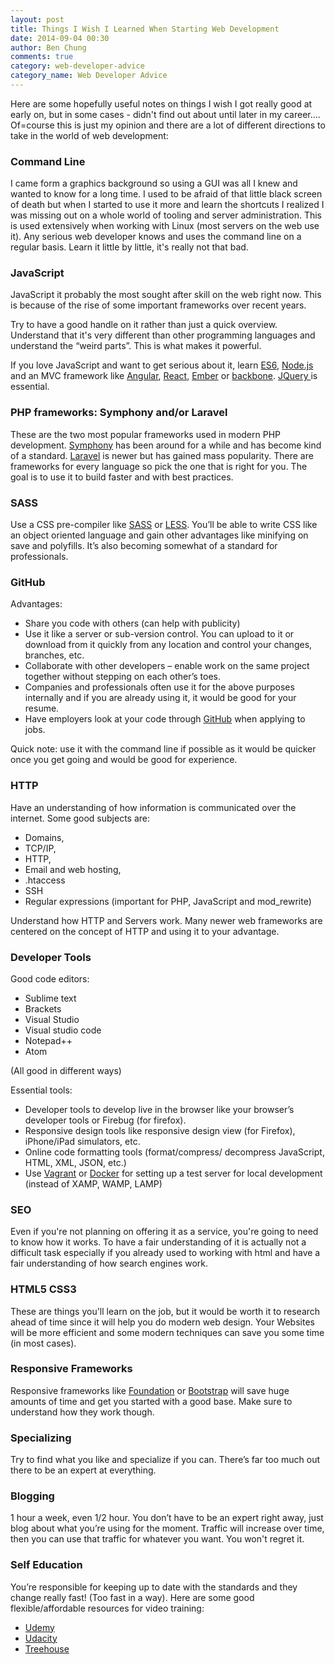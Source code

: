 ```yaml
---
layout: post
title: Things I Wish I Learned When Starting Web Development
date: 2014-09-04 00:30
author: Ben Chung
comments: true
category: web-developer-advice
category_name: Web Developer Advice
---
```

Here are some hopefully useful notes on things I wish I got really good at early on, but in some cases - didn't find out about until later in my career.... Of=course this is just my opinion and there are a lot of different directions to take in the world of web development:

<h3>Command Line</h3>

I came form a graphics background so using a GUI was all I knew and wanted to know for a long time. I used to be afraid of that little black screen of death but when I started to use it more and learn the shortcuts I realized I was missing out on a whole world of tooling and server administration. This is used extensively when working with Linux (most servers on the web use it). Any serious web developer knows and uses the command line on a regular basis. Learn it little by little, it's really not that bad.

<h3>JavaScript</h3>

JavaScript it probably the most sought after skill on the web right now. This is because of the rise of some important frameworks over recent years.

Try to have a good handle on it rather than just a quick overview. Understand that it's very different than other programming languages and understand the “weird parts”. This is what makes it powerful.

If you love JavaScript and want to get serious about it, learn <a href="http://es6-features.org/">ES6</a>, <a href="https://nodejs.org">Node.js</a> and an MVC framework like <a href="https://angularjs.org/">Angular</a>, <a href="https://facebook.github.io/react/">React</a>, <a href="http://emberjs.com/">Ember</a> or <a href="http://backbonejs.org/">backbone</a>. <a href="https://jquery.com/">JQuery </a>is essential.

<h3>PHP frameworks: Symphony and/or Laravel</h3>

These are the two most popular frameworks used in modern PHP development. <a href="https://symfony.com/">Symphony</a> has been around for a while and has become kind of a standard. <a href="https://laravel.com/">Laravel</a> is newer but has gained mass popularity. There are frameworks for every language so pick the one that is right for you. The goal is to use it to build faster and with best practices.

<h3>SASS</h3>

Use a CSS pre-compiler like <a href="http://sass-lang.com/">SASS</a> or <a href="http://lesscss.org/">LESS</a>. You’ll be able to write CSS like an object oriented language and gain other advantages like minifying on save and polyfills. It’s also becoming somewhat of a standard for professionals.

<h3>GitHub</h3>

Advantages:

<ul>
    <li>Share you code with others (can help with publicity)</li>
    <li>Use it like a server or sub-version control. You can upload to it or download from it quickly from any location and control your changes, branches, etc.</li>
    <li>Collaborate with other developers – enable work on the same project together without stepping on each other’s toes.</li>
    <li>Companies and professionals often use it for the above purposes internally and if you are already using it, it would be good for your resume.</li>
    <li>Have employers look at your code through <a href="https://github.com/">GitHub</a> when applying to jobs.</li>
</ul>

Quick note: use it with the command line if possible as it would be quicker once you get going and would be good for experience.

<h3>HTTP</h3>

Have an understanding of how information is communicated over the internet. Some good subjects are:

<ul>
    <li>Domains,</li>
    <li>TCP/IP,</li>
    <li>HTTP,</li>
    <li>Email and web hosting,</li>
    <li>.htaccess</li>
    <li>SSH</li>
    <li>Regular expressions (important for PHP, JavaScript and mod_rewrite)</li>
</ul>

Understand how HTTP and Servers work. Many newer web frameworks are centered on the concept of HTTP and using it to your advantage.

<h3>Developer Tools</h3>

Good code editors:

<ul>
    <li>Sublime text</li>
    <li>Brackets</li>
    <li>Visual Studio</li>
    <li>Visual studio code</li>
    <li>Notepad++</li>
    <li>Atom</li>
</ul>

(All good in different ways)

Essential tools:

<ul>
    <li>Developer tools to develop live in the browser like your browser’s developer tools or Firebug (for firefox).</li>
    <li>Responsive design tools like responsive design view (for Firefox), iPhone/iPad simulators, etc.</li>
    <li>Online code formatting tools (format/compress/ decompress JavaScript, HTML, XML, JSON, etc.)</li>
    <li>Use <a href="https://www.vagrantup.com/">Vagrant</a> or <a href="https://www.docker.com/">Docker</a> for setting up a test server for local development (instead of XAMP, WAMP, LAMP)</li>
</ul>

<h3>SEO</h3>

Even if you're not planning on offering it as a service, you're going to need to know how it works. To have a fair understanding of it is actually not a difficult task especially if you already used to working with html and have a fair understanding of how search engines work.

<h3>HTML5 CSS3</h3>

These are things you'll learn on the job, but it would be worth it to research ahead of time since it will help you do modern web design. Your Websites will be more efficient and some modern techniques can save you some time (in most cases).

<h3>Responsive Frameworks</h3>

Responsive frameworks like <a href="http://foundation.zurb.com/">Foundation</a> or <a href="http://getbootstrap.com/">Bootstrap</a> will save huge amounts of time and get you started with a good base. Make sure to understand how they work though.

<h3>Specializing</h3>

Try to find what you like and specialize if you can. There’s far too much out there to be an expert at everything.

<h3>Blogging</h3>

1 hour a week, even 1/2 hour. You don’t have to be an expert right away, just blog about what you’re using for the moment. Traffic will increase over time, then you can use that traffic for whatever you want. You won't regret it.

<h3>Self Education</h3>

You’re responsible for keeping up to date with the standards and they change really fast! (Too fast in a way). Here are some good flexible/affordable resources for video training:

<ul>
    <li><a href="https://www.udemy.com">Udemy</a></li>
    <li><a href="https://www.udacity.com/">Udacity</a></li>
    <li><a href="https://teamtreehouse.com/">Treehouse</a></li>
</ul>
